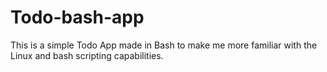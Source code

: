 # Todo-bash-app

This is a simple Todo App made in Bash to make me more familiar with the Linux and bash scripting capabilities. 
